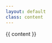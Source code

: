 ```yaml
---
layout: default
class: content
---
```


<x-book>
    <span class="hidden" slot="content"><article class="readable">{{ content }}</article></span>
    <span class="hidden" slot="left"><i class="icon fa fa-arrow-circle-left"></i></span>
    <span class="hidden" slot='right'><i class="icon fa fa-arrow-circle-right"></i></span>
</x-book>
